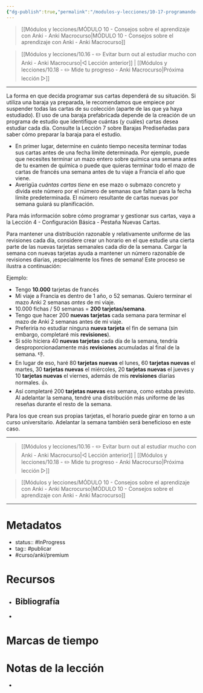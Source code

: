 ```yaml
---
{"dg-publish":true,"permalink":"/modulos-y-lecciones/10-17-programando-estrategicamente-la-cantidad-de-tarjetas-de-un-mazo-anki-macrocurso/","noteIcon":"","updated":"2024-05-22T13:35:06.301+02:00"}
---
```



> [[Módulos y lecciones/MÓDULO 10 - Consejos sobre el aprendizaje con Anki - Anki Macrocurso\|MÓDULO 10 - Consejos sobre el aprendizaje con Anki - Anki Macrocurso]]

> [[Módulos y lecciones/10.16 - ✏️ Evitar burn out al estudiar mucho con Anki - Anki Macrocurso\|◁ Lección anterior]] | [[Módulos y lecciones/10.18 - ✏️ Mide tu progreso - Anki Macrocurso\|Próxima lección ▷]]

---

La forma en que decida programar sus cartas dependerá de su situación. Si utiliza una baraja ya preparada, le recomendamos que empiece por suspender todas las cartas de su colección (aparte de las que ya haya estudiado). El uso de una baraja prefabricada depende de la creación de un programa de estudio que identifique cuántas (y cuáles) cartas desea estudiar cada día. Consulte la Lección 7 sobre Barajas Prediseñadas para saber cómo preparar la baraja para el estudio.

- En primer lugar, determine en cuánto tiempo necesita terminar todas sus cartas antes de una fecha límite determinada. Por ejemplo, puede que necesites terminar un mazo entero sobre química una semana antes de tu examen de química o puede que quieras terminar todo el mazo de cartas de francés una semana antes de tu viaje a Francia el año que viene.
- Averigüa _cuántas cartas tiene_ en ese mazo o submazo concreto y divida este número por el número de semanas que faltan para la fecha límite predeterminada. El número resultante de cartas nuevas por semana guiará su planificación.

Para más información sobre cómo programar y gestionar sus cartas, vaya a la Lección 4 - Configuración Básica - Pestaña Nuevas Cartas.

Para mantener una distribución razonable y relativamente uniforme de las revisiones cada día, considere crear un horario en el que estudie una cierta parte de las nuevas tarjetas semanales cada _día_ de la semana. Cargar la semana con nuevas tarjetas ayuda a mantener un número razonable de revisiones diarias, ¡especialmente los fines de semana! Este proceso se ilustra a continuación:

Ejemplo: 

- Tengo **10.000** tarjetas de francés
- Mi viaje a Francia es dentro de 1 año, o 52 semanas. Quiero terminar el mazo Anki 2 semanas _antes_ de mi viaje.
- 10.000 fichas / 50 semanas = **200 tarjetas/semana**.
- Tengo que hacer 200 **nuevas tarjetas** cada semana para terminar el mazo de Anki 2 semanas antes de mi viaje.
- Preferiría no estudiar ninguna **nueva tarjeta** el fin de semana (sin embargo, completaré mis **revisiones**).
- Si sólo hiciera 40 **nuevas tarjetas** cada día de la semana, tendría desproporcionadamente más **revisiones** acumuladas al final de la semana. 👎.
- En lugar de eso, haré 80 **tarjetas nuevas** el lunes, 60 **tarjetas nuevas** el martes, 30 **tarjetas nuevas** el miércoles, 20 **tarjetas nuevas** el jueves y 10 **tarjetas nuevas** el viernes, además de mis **revisiones** diarias normales. 👍.
- Así completaré 200 **tarjetas nuevas** esa semana, como estaba previsto. Al adelantar la semana, tendré una distribución más uniforme de las reseñas durante el resto de la semana.

Para los que crean sus propias tarjetas, el horario puede girar en torno a un curso universitario. Adelantar la semana también será beneficioso en este caso.


---

> [[Módulos y lecciones/10.16 - ✏️ Evitar burn out al estudiar mucho con Anki - Anki Macrocurso\|◁ Lección anterior]] | [[Módulos y lecciones/10.18 - ✏️ Mide tu progreso - Anki Macrocurso\|Próxima lección ▷]]

> [[Módulos y lecciones/MÓDULO 10 - Consejos sobre el aprendizaje con Anki - Anki Macrocurso\|MÓDULO 10 - Consejos sobre el aprendizaje con Anki - Anki Macrocurso]]

---

# Metadatos
- status:: #InProgress  
- tag:: #publicar 
- #curso/anki/premium

# Recursos
- Bibliografía
	- 
- 

# Marcas de tiempo


# Notas de la lección
- 